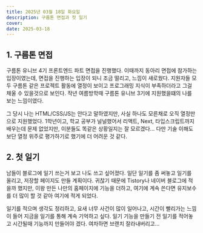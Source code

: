 ```yaml
---
title: 2025년 03월 18일 화요일
description: 구름톤 면접과 첫 일기
cover:
date: 2025-03-18
---
```


## 1. 구름톤 면접

구름톤 유니브 4기 프론트엔드 파트 면접을 진행했다. 이때까지 동아리 면접에 참가하는 입장이였는데, 면접을 진행하는 입장이 되니 조금 떨리고, 느낌이 새로웠다. 지원자들 모두 구름톤 같은 프로젝트 활동에 열정이 보이고 프로그래밍 지식이 부족하더라고 그걸 채울 수 있을것으로 보인다. 작년 여름방학때 구름톤 유니브 3기에 지원했을떄의 나를 보는 느낌이였다.

그 당시 나는 HTML/CSS/JS는 안다고 말하였지만, 사실 하나도 모른채로 오직 열정만으로 지원했었다. 1학년이고, 학교 공부가 널널했어서 리액트, Next, 타입스크립트까지 배우는데 문제 없었지만, 이분들도 똑같은 상황일지는 잘 모르겠다... 다만 기술 이해도보단 열정 위주로 평가하기로 했기에 더 어려운 것 같다.

## 2. 첫 일기

남들이 블로그에 일기 쓰는거 보고 나도 쓰고 싶어졌다. 일단 일기를 좀 써놓고 일기를 올리고, 저장할 페이지도 만들 계획이다. 귀찮기 때문에 Tistory나 네이버 블로그에 적을까 했지만, 이왕 만든 나만의 홈페이지에 기능을 더하고, 여기에 계속 쓴다면 유지보수를 더 많이 할 것 같아 여기에 적게 되었다.

일기를 적으며 생각도 정리하고, 요새 너무 사건이 많이 일어나고, 시간이 빨리가는 느낌이 들어 지금을 일기를 통해 계속 기억하고 싶다. 일기 기능을 만들기 전 일기를 적어놓고 시간될때 기능까지 만들어야 겠다. 여차하면 브랜치 잘라내버리고...

